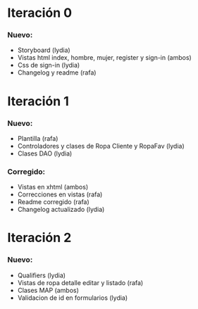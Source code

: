 # Iteración 0

### Nuevo:
- Storyboard (lydia)
- Vistas html index, hombre, mujer, register y sign-in (ambos)
- Css de sign-in (lydia)
- Changelog y readme (rafa)

# Iteración 1

### Nuevo:
- Plantilla (rafa)
- Controladores y clases de Ropa Cliente y RopaFav (lydia)
- Clases DAO (lydia)

### Corregido:
- Vistas en xhtml (ambos)
- Correcciones en vistas (rafa)
- Readme corregido (rafa)
- Changelog actualizado (lydia)

# Iteración 2
### Nuevo:
- Qualifiers (lydia)
- Vistas de ropa detalle editar y listado (rafa)
- Clases MAP (ambos)
- Validacion de id en formularios (lydia)

### Corregido:
- Clases DAO y Controladores (rafa)
- Vistas para mostrar ropa (rafa)
- Register actualizado para crear clientes (rafa)

# Iteración 3
### Nuevo:
- Clases JPA para Cliente y Ropa (lydia)
- RopaIdentityStore(lydia)
- Listado de clientes (rafa)
- datos.sql creado (lydia)
### Corregido:
- Ver mas,editar y borrar corregidos y funcionando(rafa)
- Crear funcionando para ropa y clientes (rafa)
- Actualización de formato Changelog (rafa)
- Cambios en xml para hacer funcionar la base de datos (rafa)
- Ropa Fav eliminado (rafa)

# Iteración 4
### Nuevo:

- Controladores, DAO y Clase Carrito (ambos)
- vistas de carrito (rafa)
- Añadir al carrito (rafa)
- Botones visibles para depende que rol de usuario (rafa)
- Identificacion usuario de base de datos (ambos)

### Corregido

- Changelog con nombres de quien lo ha hecho (Rafa)
- # Iteración 5
### Nuevo:

- ClientesValidationExceptionManager, JAXRSConfiguration, UsuariosRESTService, ctrlUsuario, CtrlRegistro (Lydia)
- main.js (rafa)
- Formulario registro (Lydia)

### Corregido

- Añadido "MODE=LEGACY;AUTO_SERVER=TRUE" (Lydia)
